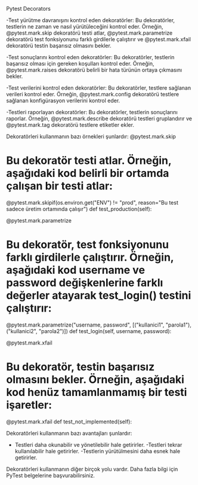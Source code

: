 
Pytest Decorators

-Test yürütme davranışını kontrol eden dekoratörler: Bu dekoratörler, testlerin ne zaman ve nasıl yürütüleceğini kontrol eder.
Örneğin, @pytest.mark.skip dekoratörü testi atlar, @pytest.mark.parametrize dekoratörü test fonksiyonunu farklı girdilerle çalıştırır ve @pytest.mark.xfail dekoratörü testin başarısız olmasını bekler.

-Test sonuçlarını kontrol eden dekoratörler: Bu dekoratörler, testlerin başarısız olması için gereken koşulları kontrol eder.
Örneğin, @pytest.mark.raises dekoratörü belirli bir hata türünün ortaya çıkmasını bekler.

-Test verilerini kontrol eden dekoratörler: Bu dekoratörler, testlere sağlanan verileri kontrol eder.
Örneğin, @pytest.mark.config dekoratörü testlere sağlanan konfigürasyon verilerini kontrol eder.

-Testleri raporlayan dekoratörler: Bu dekoratörler, testlerin sonuçlarını raporlar.
Örneğin, @pytest.mark.describe dekoratörü testleri gruplandırır ve @pytest.mark.tag dekoratörü testlere etiketler ekler.

Dekoratörleri kullanmanın bazı örnekleri şunlardır:
@pytest.mark.skip
# Bu dekoratör testi atlar. Örneğin, aşağıdaki kod belirli bir ortamda çalışan bir testi atlar:
@pytest.mark.skipif(os.environ.get("ENV") != "prod", reason="Bu test sadece üretim ortamında çalışır")
def test_production(self):

@pytest.mark.parametrize
# Bu dekoratör, test fonksiyonunu farklı girdilerle çalıştırır. Örneğin, aşağıdaki kod username ve password değişkenlerine farklı değerler atayarak test_login() testini çalıştırır:
@pytest.mark.parametrize("username, password", [("kullanici1", "parola1"), ("kullanici2", "parola2")])
def test_login(self, username, password):

@pytest.mark.xfail
# Bu dekoratör, testin başarısız olmasını bekler. Örneğin, aşağıdaki kod henüz tamamlanmamış bir testi işaretler:
@pytest.mark.xfail
def test_not_implemented(self):

Dekoratörleri kullanmanın bazı avantajları şunlardır:

- Testleri daha okunabilir ve yönetilebilir hale getirirler.
-Testleri tekrar kullanılabilir hale getirirler.
-Testlerin yürütülmesini daha esnek hale getirirler.

Dekoratörleri kullanmanın diğer birçok yolu vardır. Daha fazla bilgi için PyTest belgelerine başvurabilirsiniz.
